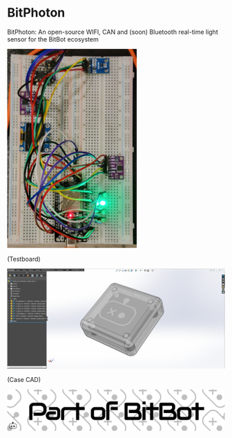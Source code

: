 # BitPhoton

BitPhoton: An open-source WIFI, CAN and (soon) Bluetooth real-time light sensor for the BitBot ecosystem

<img src="./assets/bitphoton-testboard.jpg" width="300px">

(Testboard)

<img src="./assets/case-cad.png">

(Case CAD)

<img src="./assets/part-of-bitbot.png">